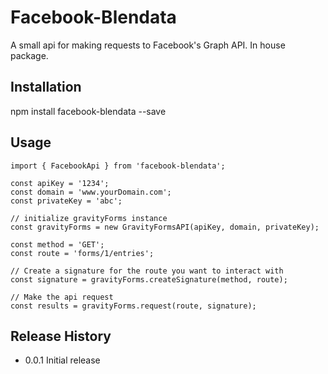 Facebook-Blendata
=========

A small api for making requests to Facebook's Graph API. In house package.

## Installation

  npm install facebook-blendata --save

## Usage

  ```
  import { FacebookApi } from 'facebook-blendata';

  const apiKey = '1234';
  const domain = 'www.yourDomain.com';
  const privateKey = 'abc';

  // initialize gravityForms instance
  const gravityForms = new GravityFormsAPI(apiKey, domain, privateKey);

  const method = 'GET';
  const route = 'forms/1/entries';

  // Create a signature for the route you want to interact with
  const signature = gravityForms.createSignature(method, route);

  // Make the api request
  const results = gravityForms.request(route, signature);
  ```

## Release History

* 0.0.1 Initial release
